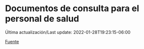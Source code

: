 # Documentos de consulta para el personal de salud

Última actualización/Last update: 2022-01-28T19:23:15-06:00

 [Fuente](https://coronavirus.gob.mx/personal-de-salud/documentos-de-consulta/)
